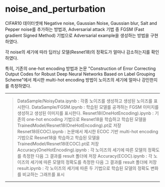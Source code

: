 # noise_and_perturbation
CIFAR10 데이터셋에 Negative noise, Gaussian Noise, Gaussian blur, Salt and Pepper noise를 추가하는 방법과,
Adversarial attack 기법 중 FGSM (Fast gradient Signed Method) 기법으로 Adversarial example을 생성하는 방법을 구현하였다.

각 noise의 세기에 따라 딥러닝 모델(Resnet18)의 정확도가 얼마나 감소하는지를 확인하였다.

특히, 기존의 one-hot encoding 방법과 
논문 "Construction of Error Correcting Output Codes for Robust Deep Neural Networks Based on Label Grouping Scheme"에서 제시한 multi-hot encoding 방법이
노이즈의 세기에 얼마나 강인한지를 측정하였다.

------------
>DataSample/NoisyData.ipynb : 각종 노이즈를 생성하고 생성된 노이즈를 표시한다.
>DataSample/FGSM.ipynb : 학습된 모델를 공격하는 FGSM 이미지를 생성하고 생성된 이미지를 표시한다.
>Resnet18(OneHotEncoding).ipynb : 기존의 one-hot encoding 기법으로 Resnet18을 학습하고 학습된 모델을 TrainedModel/Resnet18(OneHotEncoding).pt로 저장
>Resnet18(ECOC).ipynb : 논문에서 제시한 ECOC 기반 multi-hot encoding 기법으로 Resnet18을 학습하고 학습된 모델을 TrainedModel/Resnet18(ECOC).pt로 저장
>Accuracy(OneHotEncoding).ipynb : 각 노이즈의 세기에 따른 모델의 정확도를 측정한 다음 그 결과를 result 폴더에 저장
>Accuracy(ECOC).ipynb : 각 노이즈의 세기에 따른 모델의 정확도를 측정한 다음 그 결과를 result 폴더에 저장
>result.ipynb : 각 노이즈의 세기에 따른 두 기법으로 학습된 모델의 정확도 변화를 비교하는 그래프를 표시
------------
